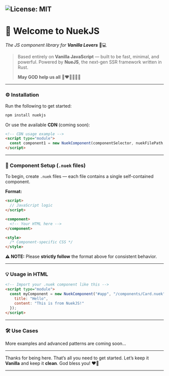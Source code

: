 ![License: MIT](https://img.shields.io/badge/License-MIT-blue.svg)
---

# 💫 Welcome to **NuekJS**

*The JS component library for **Vanilla Lovers*** 🍦💻

> Based entirely on **Vanilla JavaScript** — built to be fast, minimal, and powerful.
> Powered by **NueJS**, the next-gen SSR framework written in Rust.
>
> **May GOD help us all** 🥹❤️💋🙏🙏🙏

---

### ⚙️ Installation

Run the following to get started:

```bash
npm install nuekjs
```

Or use the available **CDN** (coming soon):

```html
<!-- CDN usage example -->
<script type="module">
  const component1 = new NuekComponent(componentSelector, nuekFilePath, optionalProps);
</script>
```

---

### 📁 Component Setup (`.nuek` files)

To begin, create `.nuek` files — each file contains a single self-contained component.

**Format:**

```html
<script>
  // JavaScript logic
</script>

<component>
  <!-- Your HTML here -->
</component>

<style>
  /* Component-specific CSS */
</style>
```

**⚠️ NOTE:** Please **strictly follow** the format above for consistent behavior.

---

### 💡 Usage in HTML

```html
<!-- Import your .nuek component like this -->
<script type="module">
  const myComponent = new NuekComponent("#app", "/components/Card.nuek", {
    title: "Hello",
    content: "This is from NuekJS!"
  });
</script>
```

---

### 🛠️ Use Cases

More examples and advanced patterns are coming soon...

---

Thanks for being here. That’s all you need to get started.
Let’s keep it **Vanilla** and keep it **clean**.
God bless you! ❤️🥹

---